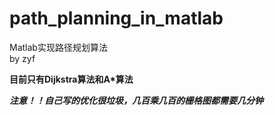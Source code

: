 # path_planning_in_matlab
Matlab实现路径规划算法  
by zyf  

__目前只有Dijkstra算法和A*算法__

___注意！！自己写的优化很垃圾，几百乘几百的栅格图都需要几分钟___
